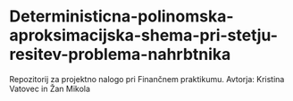 # Deterministicna-polinomska-aproksimacijska-shema-pri-stetju-resitev-problema-nahrbtnika
Repozitorij za projektno nalogo pri Finančnem praktikumu.
Avtorja: Kristina Vatovec in Žan Mikola
